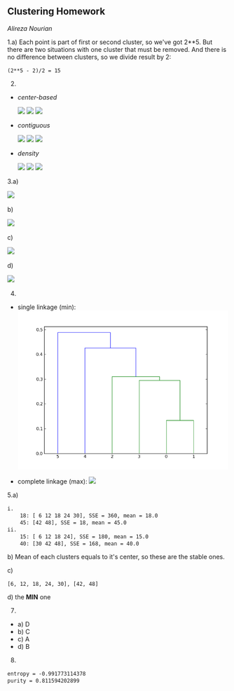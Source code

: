 ## Clustering Homework

*Alireza Nourian*
<br />

1.a) Each point is part of first or second cluster, so we've got 2**5. But there are two situations with one cluster that must be removed. And there is no difference between clusters, so we divide result by 2:
	
	(2**5 - 2)/2 = 15

2.

+ *center-based*

	![](k1.png)
	![](k2.png)
	![](k3.png)

+ *contiguous*

	![](m1.png)
	![](m2.png)
	![](m3.png)

+ *density*

	![](d1.png)
	![](d2.png)
	![](d3.png)

3.a)

![](a.png)

b)

![](b.png)

c)

![](c.png)

d)

![](d.png)

4.

+ single linkage (min):
	<img src="single.png" width="600"/>

+ complete linkage (max):
	<img src="complete.png" width="600"/>

5.a)
	
	i.
		18: [ 6 12 18 24 30], SSE = 360, mean = 18.0
		45: [42 48], SSE = 18, mean = 45.0
	ii.
		15: [ 6 12 18 24], SSE = 180, mean = 15.0
		40: [30 42 48], SSE = 168, mean = 40.0

b) Mean of each clusters equals to it's center, so these are the stable ones.

c)

	[6, 12, 18, 24, 30], [42, 48]

d)	the **MIN** one

7.

+	a) D
+	b) C
+	c) A
+	d) B

8.

	entropy = -0.991773114378
	purity = 0.811594202899